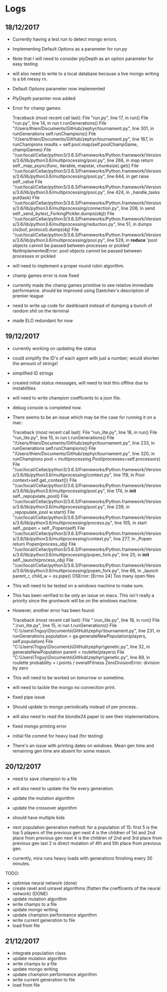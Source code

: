 # Logs

## 18/12/2017

- Currently having a test run to detect mongo errors.
- Implementing Default Options as a parameter for run.py
- Note that I will need to consider plyDepth as an option parameter for easy testing
- will also need to write to a local database because a live mongo writing is a bit messy rn.
- Default Options parameter now implemented
- PlyDepth paramter now added
- Error for champ games:

    Traceback (most recent call last):
    File "run.py", line 17, in <module>
        run()
    File "run.py", line 14, in run
        t.runGenerations()
    File "/Users/thien/Documents/GitHub/zephyr/tournament.py", line 301, in runGenerations
        self.runChampions()
    File "/Users/thien/Documents/GitHub/zephyr/tournament.py", line 167, in runChampions
        results = self.pool.map(self.poolChampGame, champGames)
    File "/usr/local/Cellar/python3/3.6.3/Frameworks/Python.framework/Versions/3.6/lib/python3.6/multiprocessing/pool.py", line 266, in map
        return self._map_async(func, iterable, mapstar, chunksize).get()
    File "/usr/local/Cellar/python3/3.6.3/Frameworks/Python.framework/Versions/3.6/lib/python3.6/multiprocessing/pool.py", line 644, in get
        raise self._value
    File "/usr/local/Cellar/python3/3.6.3/Frameworks/Python.framework/Versions/3.6/lib/python3.6/multiprocessing/pool.py", line 424, in _handle_tasks
        put(task)
    File "/usr/local/Cellar/python3/3.6.3/Frameworks/Python.framework/Versions/3.6/lib/python3.6/multiprocessing/connection.py", line 206, in send
        self._send_bytes(_ForkingPickler.dumps(obj))
    File "/usr/local/Cellar/python3/3.6.3/Frameworks/Python.framework/Versions/3.6/lib/python3.6/multiprocessing/reduction.py", line 51, in dumps
        cls(buf, protocol).dump(obj)
    File "/usr/local/Cellar/python3/3.6.3/Frameworks/Python.framework/Versions/3.6/lib/python3.6/multiprocessing/pool.py", line 528, in __reduce__
        'pool objects cannot be passed between processes or pickled'
    NotImplementedError: pool objects cannot be passed between processes or pickled

- will need to implement a proper round robin algorithm.
- champ games error is now fixed
- currently made the champ games primitive to see relative immediate performance. should be improved using Dantchev's description of premier league
- need to write up code for dashboard instead of dumping a bunch of random shit on the terminal
- made ELO redundant for now

## 19/12/2017

- currently working on updating the status
- could simplify the ID's of each agent with just a number; would shorten the amount of strings!
- simplified ID strings
- created initial status messages, will need to test this offline due to instabilities
- will need to write champion coefficents to a json file.
- debug console is completed now.
- There seems to be an issue which may be the case for running it on a mac:
 
    Traceback (most recent call last):
    File "run_lite.py", line 18, in <module>
        run()
    File "run_lite.py", line 15, in run
        t.runGenerations()
    File "/Users/thien/Documents/GitHub/zephyr/tournament.py", line 233, in runGenerations
        self.runChampions()
    File "/Users/thien/Documents/GitHub/zephyr/tournament.py", line 320, in runChampions
        pool = multiprocessing.Pool(processes=self.processors)
    File "/usr/local/Cellar/python3/3.6.3/Frameworks/Python.framework/Versions/3.6/lib/python3.6/multiprocessing/context.py", line 119, in Pool
        context=self.get_context())
    File "/usr/local/Cellar/python3/3.6.3/Frameworks/Python.framework/Versions/3.6/lib/python3.6/multiprocessing/pool.py", line 174, in __init__
        self._repopulate_pool()
    File "/usr/local/Cellar/python3/3.6.3/Frameworks/Python.framework/Versions/3.6/lib/python3.6/multiprocessing/pool.py", line 239, in _repopulate_pool
        w.start()
    File "/usr/local/Cellar/python3/3.6.3/Frameworks/Python.framework/Versions/3.6/lib/python3.6/multiprocessing/process.py", line 105, in start
        self._popen = self._Popen(self)
    File "/usr/local/Cellar/python3/3.6.3/Frameworks/Python.framework/Versions/3.6/lib/python3.6/multiprocessing/context.py", line 277, in _Popen
        return Popen(process_obj)
    File "/usr/local/Cellar/python3/3.6.3/Frameworks/Python.framework/Versions/3.6/lib/python3.6/multiprocessing/popen_fork.py", line 20, in __init__
        self._launch(process_obj)
    File "/usr/local/Cellar/python3/3.6.3/Frameworks/Python.framework/Versions/3.6/lib/python3.6/multiprocessing/popen_fork.py", line 66, in _launch
        parent_r, child_w = os.pipe()
    OSError: [Errno 24] Too many open files 

- This will need to be tested on a windows machine to make sure.
- This has been verified to be only an issue on macs. This isn't really a priority since the gruntwork will be on the windows machine.
- However, another error has been found:

    Traceback (most recent call last):
    File ".\run_lite.py", line 18, in <module>
        run()
    File ".\run_lite.py", line 15, in run
        t.runGenerations()
    File "C:\Users\Tnguy\Documents\GitHub\zephyr\tournament.py", line 231, in runGenerations
        population = ga.generateNewPopulation(players, self.population)
    File "C:\Users\Tnguy\Documents\GitHub\zephyr\genetic.py", line 32, in generateNewPopulation
        parent = roulette(players)
    File "C:\Users\Tnguy\Documents\GitHub\zephyr\genetic.py", line 89, in roulette
        probability = i.points / overallFitness
    ZeroDivisionError: division by zero

- This will need to be worked on tomorrow or sometime.
- will need to tackle the mongo no connection print.
- fixed pipe issue
- Should update to mongo periodically instead of per process..
- will also need to read the blondie24 paper to see their implementations.
- fixed mongo printing error
- initial file commit for heavy load (for testing)
- There's an issue with printing dates on windows. Mean gen time and remaining gen time are absent for some reason.

## 20/12/2017

- need to save champion to a file
- will also need to update the file every generation.
- update the mutation algorithm
- update the crossover algorithm
 - should have multiple kids
- next population generation method:
    for a population of 15:
        first 5 is the top 5 players of the previous gen
        next 4 is the children of 1st and 2nd place from previous gen
        next 4 is the children of 2nd and 3rd place from previous gen
        last 2 is direct mutation of 4th and 5th place from previous gen.

- currently, mira runs heavy loads with generations finishing every 30 minutes.

TODO:

- optimise neural network (done)
- create ravel and unravel algorithms (flatten the coefficents of the neural network) (DONE)
- update mutation algorithm
- write champs to a file
- update mongo writing
- update champion performance algorithm
- write current generation to file
- load from file

## 21/12/2017

- integrate population class
- update mutation algorithm
- write champs to a file
- update mongo writing
- update champion performance algorithm
- write current generation to file
- load from file